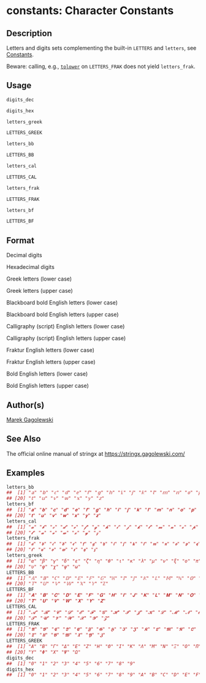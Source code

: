 # constants: Character Constants

## Description

Letters and digits sets complementing the built-in `LETTERS` and `letters`, see [Constants](https://stat.ethz.ch/R-manual/R-devel/library/base/help/Constants.html).

Beware: calling, e.g., [`tolower`](chartr.md) on `LETTERS_FRAK` does not yield `letters_frak`.

## Usage

```r
digits_dec

digits_hex

letters_greek

LETTERS_GREEK

letters_bb

LETTERS_BB

letters_cal

LETTERS_CAL

letters_frak

LETTERS_FRAK

letters_bf

LETTERS_BF
```

## Format

Decimal digits

Hexadecimal digits

Greek letters (lower case)

Greek letters (upper case)

Blackboard bold English letters (lower case)

Blackboard bold English letters (upper case)

Calligraphy (script) English letters (lower case)

Calligraphy (script) English letters (upper case)

Fraktur English letters (lower case)

Fraktur English letters (upper case)

Bold English letters (lower case)

Bold English letters (upper case)

## Author(s)

[Marek Gagolewski](https://www.gagolewski.com/)

## See Also

The official online manual of <span class="pkg">stringx</span> at <https://stringx.gagolewski.com/>

## Examples




```r
letters_bb
##  [1] "𝕒" "𝕓" "𝕔" "𝕕" "𝕖" "𝕗" "𝕘" "𝕙" "𝕚" "𝕛" "𝕜" "𝕝" "𝕞" "𝕟" "𝕠" "𝕡" "𝕢" "𝕣" "𝕤"
## [20] "𝕥" "𝕦" "𝕧" "𝕨" "𝕩" "𝕪" "𝕫"
letters_bf
##  [1] "𝐚" "𝐛" "𝐜" "𝐝" "𝐞" "𝐟" "𝐠" "𝐡" "𝐢" "𝐣" "𝐤" "𝐥" "𝐦" "𝐧" "𝐨" "𝐩" "𝐪" "𝐫" "𝐬"
## [20] "𝐭" "𝐮" "𝐯" "𝐰" "𝐱" "𝐲" "𝐳"
letters_cal
##  [1] "𝓪" "𝓫" "𝓬" "𝓭" "𝓮" "𝓯" "𝓰" "𝓱" "𝓲" "𝓳" "𝓴" "𝓵" "𝓶" "𝓷" "𝓸" "𝓹" "𝓺" "𝓻" "𝓼"
## [20] "𝓽" "𝓾" "𝓿" "𝔀" "𝔁" "𝔂" "𝔃"
letters_frak
##  [1] "𝖆" "𝖇" "𝖈" "𝖉" "𝖊" "𝖋" "𝖌" "𝖍" "𝖎" "𝖏" "𝖐" "𝖑" "𝖒" "𝖓" "𝖔" "𝖕" "𝖖" "𝖗" "𝖘"
## [20] "𝖙" "𝖚" "𝖛" "𝖜" "𝖝" "𝖞" "𝖟"
letters_greek
##  [1] "α" "β" "γ" "δ" "ε" "ζ" "η" "θ" "ι" "κ" "λ" "μ" "ν" "ξ" "ο" "π" "ρ" "σ" "τ"
## [20] "υ" "φ" "χ" "ψ" "ω"
LETTERS_BB
##  [1] "𝔸" "𝔹" "ℂ" "𝔻" "𝔼" "𝔽" "𝔾" "ℍ" "𝕀" "𝕁" "𝕂" "𝕃" "𝕄" "ℕ" "𝕆" "ℙ" "ℚ" "ℝ" "𝕊"
## [20] "𝕋" "𝕌" "𝕍" "𝕎" "𝕏" "𝕐" "ℤ"
LETTERS_BF
##  [1] "𝐀" "𝐁" "𝐂" "𝐃" "𝐄" "𝐅" "𝐆" "𝐇" "𝐈" "𝐉" "𝐊" "𝐋" "𝐌" "𝐍" "𝐎" "𝐏" "𝐐" "𝐑" "𝐒"
## [20] "𝐓" "𝐔" "𝐕" "𝐖" "𝐗" "𝐘" "𝐙"
LETTERS_CAL
##  [1] "𝓐" "𝓑" "𝓒" "𝓓" "𝓔" "𝓕" "𝓖" "𝓗" "𝓘" "𝓙" "𝓚" "𝓛" "𝓜" "𝓝" "𝓞" "𝓟" "𝓠" "𝓡" "𝓢"
## [20] "𝓣" "𝓤" "𝓥" "𝓦" "𝓧" "𝓨" "𝓩"
LETTERS_FRAK
##  [1] "𝕬" "𝕭" "𝕮" "𝕯" "𝕰" "𝕱" "𝕲" "𝕳" "𝕴" "𝕵" "𝕶" "𝕷" "𝕸" "𝕹" "𝕺" "𝕻" "𝕼" "𝕽" "𝕾"
## [20] "𝕿" "𝖀" "𝖁" "𝖂" "𝖃" "𝖄" "𝖅"
LETTERS_GREEK
##  [1] "Α" "Β" "Γ" "Δ" "Ε" "Ζ" "Η" "Θ" "Ι" "Κ" "Λ" "Μ" "Ν" "Ξ" "Ο" "Π" "Ρ" "Σ" "Τ"
## [20] "Υ" "Φ" "Χ" "Ψ" "Ω"
digits_dec
##  [1] "0" "1" "2" "3" "4" "5" "6" "7" "8" "9"
digits_hex
##  [1] "0" "1" "2" "3" "4" "5" "6" "7" "8" "9" "A" "B" "C" "D" "E" "F"
```
